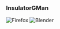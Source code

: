 ### InsulatorGMan
![Firefox](https://img.shields.io/badge/Firefox-FF7139?style=for-the-badge&logo=Firefox-Browser&logoColor=white)
![Blender](https://img.shields.io/badge/blender-%23F5792A.svg?style=for-the-badge&logo=blender&logoColor=white)
